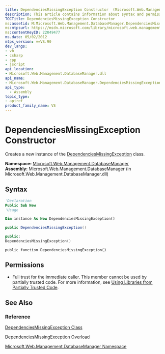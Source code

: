 ```yaml
---
title: DependenciesMissingException Constructor  (Microsoft.Web.Management.DatabaseManager)
description: This article contains information about syntax and permissions for the DependenciesMissingException constructor.
TOCTitle: DependenciesMissingException Constructor
ms:assetid: M:Microsoft.Web.Management.DatabaseManager.DependenciesMissingException.#ctor
ms:mtpsurl: https://msdn.microsoft.com/library/microsoft.web.management.databasemanager.dependenciesmissingexception.dependenciesmissingexception(v=VS.90)
ms:contentKeyID: 22049477
ms.date: 05/02/2012
mtps_version: v=VS.90
dev_langs:
- vb
- csharp
- cpp
- jscript
api_location:
- Microsoft.Web.Management.DatabaseManager.dll
api_name:
- Microsoft.Web.Management.DatabaseManager.DependenciesMissingException..ctor
api_type:
  - Assembly
topic_type:
- apiref
product_family_name: VS
---
```


# DependenciesMissingException Constructor

Creates a new instance of the [DependenciesMissingException](dependenciesmissingexception-class-microsoft-web-management-databasemanager.md) class.

**Namespace:**  [Microsoft.Web.Management.DatabaseManager](microsoft-web-management-databasemanager-namespace.md)  
**Assembly:**  Microsoft.Web.Management.DatabaseManager (in Microsoft.Web.Management.DatabaseManager.dll)

## Syntax

```vb
'Declaration
Public Sub New
'Usage

Dim instance As New DependenciesMissingException()
```

```csharp
public DependenciesMissingException()
```

```cpp
public:
DependenciesMissingException()
```

```jscript
public function DependenciesMissingException()
```

## Permissions

  - Full trust for the immediate caller. This member cannot be used by partially trusted code. For more information, see [Using Libraries from Partially Trusted Code](https://msdn.microsoft.com/library/8skskf63).

## See Also

### Reference

[DependenciesMissingException Class](dependenciesmissingexception-class-microsoft-web-management-databasemanager.md)

[DependenciesMissingException Overload](dependenciesmissingexception-constructor-microsoft-web-management-databasemanager.md)

[Microsoft.Web.Management.DatabaseManager Namespace](microsoft-web-management-databasemanager-namespace.md)
